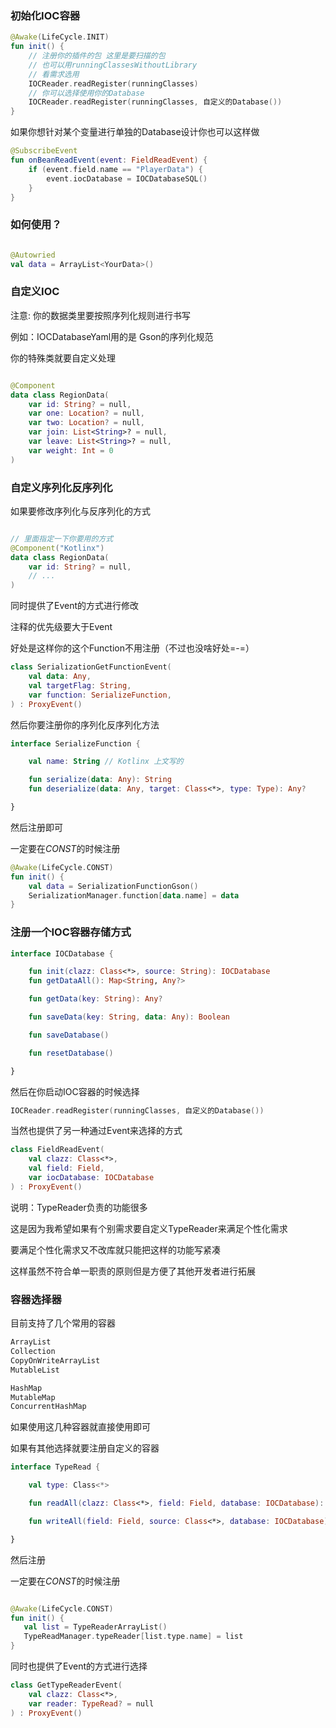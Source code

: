 ### 初始化IOC容器

```kotlin
@Awake(LifeCycle.INIT)
fun init() {
    // 注册你的插件的包 这里是要扫描的包
    // 也可以用runningClassesWithoutLibrary
    // 看需求选用
    IOCReader.readRegister(runningClasses)
    // 你可以选择使用你的Database
    IOCReader.readRegister(runningClasses, 自定义的Database())
}
```

如果你想针对某个变量进行单独的Database设计你也可以这样做

```kotlin
@SubscribeEvent
fun onBeanReadEvent(event: FieldReadEvent) {
    if (event.field.name == "PlayerData") {
        event.iocDatabase = IOCDatabaseSQL()
    }
}
```

### 如何使用？

```kotlin

@Autowried
val data = ArrayList<YourData>()

```

### 自定义IOC

注意: 你的数据类里要按照序列化规则进行书写

例如：IOCDatabaseYaml用的是 Gson的序列化规范

你的特殊类就要自定义处理

```kotlin

@Component
data class RegionData(
    var id: String? = null,
    var one: Location? = null,
    var two: Location? = null,
    var join: List<String>? = null,
    var leave: List<String>? = null,
    var weight: Int = 0
)

```

### 自定义序列化反序列化

如果要修改序列化与反序列化的方式

```kotlin

// 里面指定一下你要用的方式
@Component("Kotlinx")
data class RegionData(
    var id: String? = null,
    // ...
)

```

同时提供了Event的方式进行修改

注释的优先级要大于Event

好处是这样你的这个Function不用注册（不过也没啥好处=-=）

```kotlin
class SerializationGetFunctionEvent(
    val data: Any,
    val targetFlag: String,
    var function: SerializeFunction,
) : ProxyEvent()
```

然后你要注册你的序列化反序列化方法

```kotlin
interface SerializeFunction {

    val name: String // Kotlinx 上文写的

    fun serialize(data: Any): String
    fun deserialize(data: Any, target: Class<*>, type: Type): Any?

}
```

然后注册即可

一定要在*CONST*的时候注册

```kotlin
@Awake(LifeCycle.CONST)
fun init() {
    val data = SerializationFunctionGson()
    SerializationManager.function[data.name] = data
}
```

### 注册一个IOC容器存储方式

```kotlin
interface IOCDatabase {

    fun init(clazz: Class<*>, source: String): IOCDatabase
    fun getDataAll(): Map<String, Any?>

    fun getData(key: String): Any?

    fun saveData(key: String, data: Any): Boolean

    fun saveDatabase()

    fun resetDatabase()

}
```

然后在你启动IOC容器的时候选择

```kotlin
IOCReader.readRegister(runningClasses, 自定义的Database())
```

当然也提供了另一种通过Event来选择的方式

```kotlin
class FieldReadEvent(
    val clazz: Class<*>,
    val field: Field,
    var iocDatabase: IOCDatabase
) : ProxyEvent()
```

说明：TypeReader负责的功能很多

这是因为我希望如果有个别需求要自定义TypeReader来满足个性化需求

要满足个性化需求又不改库就只能把这样的功能写紧凑

这样虽然不符合单一职责的原则但是方便了其他开发者进行拓展

### 容器选择器

目前支持了几个常用的容器

```kotlin
ArrayList
Collection
CopyOnWriteArrayList
MutableList

HashMap
MutableMap
ConcurrentHashMap
```

如果使用这几种容器就直接使用即可 

如果有其他选择就要注册自定义的容器

```kotlin
interface TypeRead {

    val type: Class<*>

    fun readAll(clazz: Class<*>, field: Field, database: IOCDatabase): Any

    fun writeAll(field: Field, source: Class<*>, database: IOCDatabase)

}
```

然后注册

一定要在*CONST*的时候注册
```kotlin

@Awake(LifeCycle.CONST)
fun init() {
   val list = TypeReaderArrayList()
   TypeReadManager.typeReader[list.type.name] = list
}
```

同时也提供了Event的方式进行选择

```kotlin
class GetTypeReaderEvent(
    val clazz: Class<*>,
    var reader: TypeRead? = null
) : ProxyEvent()
```
